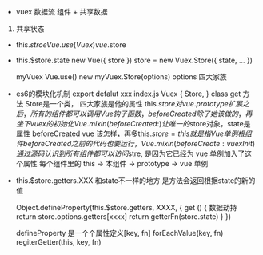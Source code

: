 - vuex 数据流
组件 + 共享数据
1. 共享状态
- this.$stroe
  Vue.use(Vuex) vue.$store
- this.$store.state
  new Vue({
    store
  })
  store = new Vuex.Store({
    state,
    ...
  })


  myVuex Vue.use()
  new myVuex.Store(options)
  options 四大家族

- es6的模块化机制
  export defalut xxx
  index.js Vuex { Store, }
  class get 方法
  Store是一个类， 四大家族是他的属性
  this.$store 对vue.prototype扩展之后， 所有的组件都可以调用 Vue 钩子函数， beforeCreated 除了她该做的，再坐下vuex的初始化
  Vue.mixin({
    beforeCreated: 
  })
  让唯一的$store对象，state是属性 beforeCreated vue 该怎样，再多this.$store = 
  this 就是指 Vue单例 根组件
  beforeCreated 之前的代码也要运行，Vue.mixin({
    beforeCreate: vuexInit
  })
  通过源码 认识到 所有组件都可以访问$stre, 是因为它已经为 vue 单例加入了这个属性
  每个组件里的 this -> 本组件 -> prototype -> vue 单例

- this.$store.getters.XXX
  和state不一样的地方 是方法会返回根据state的新的值

  Object.defineProperty(this.$store.getters, XXXX, {
    get () {
      数据劫持
      return store.options.getters[xxxx]
      return getterFn(store.state)
    }
  })

  defineProperty 是一个个属性定义[key, fn]
  forEachValue(key, fn)
  regiterGetter(this, key, fn)